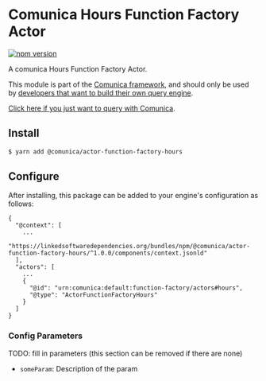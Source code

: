 # Comunica Hours Function Factory Actor

[![npm version](https://badge.fury.io/js/%40comunica%2Factor-function-factory-hours.svg)](https://www.npmjs.com/package/@comunica/actor-function-factory-hours)

A comunica Hours Function Factory Actor.

This module is part of the [Comunica framework](https://github.com/comunica/comunica),
and should only be used by [developers that want to build their own query engine](https://comunica.dev/docs/modify/).

[Click here if you just want to query with Comunica](https://comunica.dev/docs/query/).

## Install

```bash
$ yarn add @comunica/actor-function-factory-hours
```

## Configure

After installing, this package can be added to your engine's configuration as follows:
```text
{
  "@context": [
    ...
    "https://linkedsoftwaredependencies.org/bundles/npm/@comunica/actor-function-factory-hours/^1.0.0/components/context.jsonld"
  ],
  "actors": [
    ...
    {
      "@id": "urn:comunica:default:function-factory/actors#hours",
      "@type": "ActorFunctionFactoryHours"
    }
  ]
}
```

### Config Parameters

TODO: fill in parameters (this section can be removed if there are none)

* `someParam`: Description of the param
